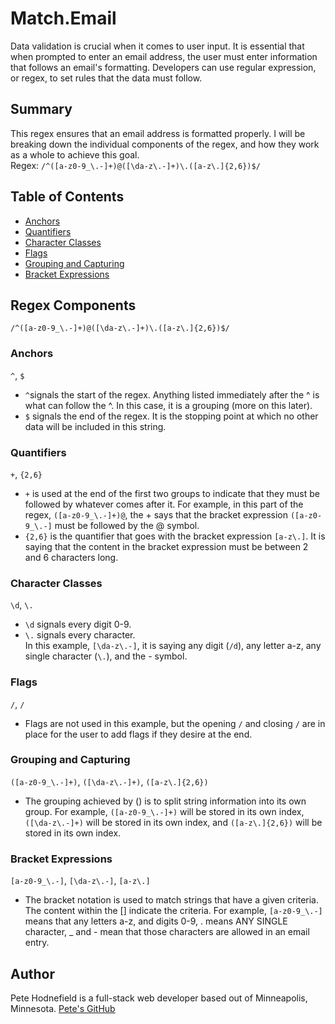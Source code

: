 # Match.Email

Data validation is crucial when it comes to user input. It is essential that when prompted to enter an email address, the user must enter information that follows an email's formatting. Developers can use regular expression, or regex, to set rules that the data must follow.

## Summary

This regex ensures that an email address is formatted properly. I will be breaking down the individual components of the regex, and how they work as a whole to achieve this goal. <br>
Regex: `/^([a-z0-9_\.-]+)@([\da-z\.-]+)\.([a-z\.]{2,6})$/`

## Table of Contents

- [Anchors](#anchors)
- [Quantifiers](#quantifiers)
- [Character Classes](#character-classes)
- [Flags](#flags)
- [Grouping and Capturing](#grouping-and-capturing)
- [Bracket Expressions](#bracket-expressions)

## Regex Components

`/^([a-z0-9_\.-]+)@([\da-z\.-]+)\.([a-z\.]{2,6})$/`

### Anchors

`^`, `$` <br>

- `^`signals the start of the regex. Anything listed immediately after the ^ is what can follow the ^. In this case, it is a grouping (more on this later).<br>
- `$` signals the end of the regex. It is the stopping point at which no other data will be included in this string.

### Quantifiers

`+`, `{2,6}` <br>

- `+` is used at the end of the first two groups to indicate that they must be followed by whatever comes after it. For example, in this part of the regex, `([a-z0-9_\.-]+)@`, the + says that the bracket expression `([a-z0-9_\.-]` must be followed by the @ symbol.
  <br>
- `{2,6}` is the quantifier that goes with the bracket expression `[a-z\.]`. It is saying that the content in the bracket expression must be between 2 and 6 characters long.

<!-- ### OR Operator -->

### Character Classes

`\d`, `\.`

- `\d` signals every digit 0-9. <br>
- `\.` signals every character. <br>
  In this example, `[\da-z\.-]`, it is saying any digit (`/d`), any letter a-z, any single character (`\.`), and the - symbol.

### Flags

`/`, `/` <br>

- Flags are not used in this example, but the opening `/` and closing `/` are in place for the user to add flags if they desire at the end.

### Grouping and Capturing

`([a-z0-9_\.-]+)`, `([\da-z\.-]+)`, `([a-z\.]{2,6})` <br>

- The grouping achieved by () is to split string information into its own group. For example, `([a-z0-9_\.-]+)` will be stored in its own index, `([\da-z\.-]+)` will be stored in its own index, and `([a-z\.]{2,6})` will be stored in its own index.

### Bracket Expressions

`[a-z0-9_\.-]`, `[\da-z\.-]`, `[a-z\.]` <br>

- The bracket notation is used to match strings that have a given criteria. The content within the [] indicate the criteria. For example, `[a-z0-9_\.-]` means that any letters a-z, and digits 0-9, . means ANY SINGLE character, \_ and - mean that those characters are allowed in an email entry.

## Author

Pete Hodnefield is a full-stack web developer based out of Minneapolis, Minnesota.
[Pete's GitHub](https://github.com/petehodnefield)
